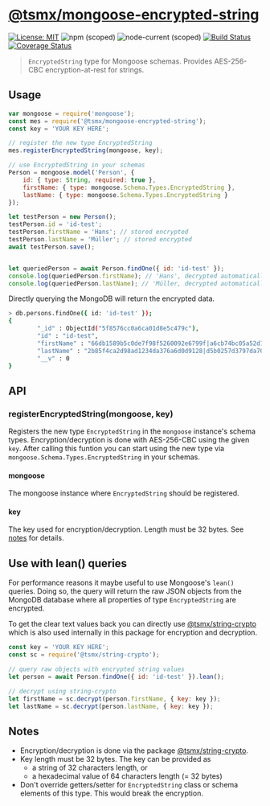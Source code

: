 # [**@tsmx/mongoose-encrypted-string**](https://github.com/tsmx/mongoose-encrypted-string)

[![License: MIT](https://img.shields.io/badge/License-MIT-blue.svg)](https://opensource.org/licenses/MIT)
![npm (scoped)](https://img.shields.io/npm/v/@tsmx/mongoose-encrypted-string)
![node-current (scoped)](https://img.shields.io/node/v/@tsmx/mongoose-encrypted-string)
[![Build Status](https://img.shields.io/github/actions/workflow/status/tsmx/mongoose-encrypted-string/git-build.yml?branch=master)](https://img.shields.io/github/actions/workflow/status/tsmx/mongoose-encrypted-string/git-build.yml?branch=master)
[![Coverage Status](https://coveralls.io/repos/github/tsmx/mongoose-encrypted-string/badge.svg?branch=master)](https://coveralls.io/github/tsmx/mongoose-encrypted-string?branch=master)

> `EncryptedString` type for Mongoose schemas. Provides AES-256-CBC encryption-at-rest for strings.

## Usage

```js
var mongoose = require('mongoose');
const mes = require('@tsmx/mongoose-encrypted-string');
const key = 'YOUR KEY HERE';

// register the new type EncryptedString
mes.registerEncryptedString(mongoose, key);

// use EncryptedString in your schemas
Person = mongoose.model('Person', {
    id: { type: String, required: true },
    firstName: { type: mongoose.Schema.Types.EncryptedString },
    lastName: { type: mongoose.Schema.Types.EncryptedString }
});

let testPerson = new Person();
testPerson.id = 'id-test';
testPerson.firstName = 'Hans'; // stored encrypted
testPerson.lastName = 'Müller'; // stored encrypted
await testPerson.save();


let queriedPerson = await Person.findOne({ id: 'id-test' });
console.log(queriedPerson.firstName); // 'Hans', decrypted automatically
console.log(queriedPerson.lastName); // 'Müller, decrypted automatically
```
Directly querying the MongoDB will return the encrypted data.
```bash
> db.persons.findOne({ id: 'id-test' });
{
        "_id" : ObjectId("5f8576cc0a6ca01d8e5c479c"),
        "id" : "id-test",
        "firstName" : "66db1589b5c0de7f98f5260092e6799f|a6cb74bc05a52d1244addb125352bb0d",
        "lastName" : "2b85f4ca2d98ad1234da376a6d0d9128|d5b0257d3797da7047bfea6dfa62e19c",
        "__v" : 0
}
```

## API

### registerEncryptedString(mongoose, key)

Registers the new type `EncryptedString` in the `mongoose` instance's schema types. Encryption/decryption is done with AES-256-CBC using the given `key`. After calling this funtion you can start using the new type via `mongoose.Schema.Types.EncryptedString` in your schemas.

#### mongoose

The mongoose instance where `EncryptedString` should be registered.

#### key

The key used for encryption/decryption. Length must be 32 bytes. See [notes](#notes) for details.

## Use with lean() queries

For performance reasons it maybe useful to use Mongoose's `lean()` queries. Doing so, the query will return the raw JSON objects from the MongoDB database where all properties of type `EncryptedString` are encrypted.

To get the clear text values back you can directly use [@tsmx/string-crypto](https://www.npmjs.com/package/@tsmx/string-crypto) which is also used internally in this package for encryption and decryption.

```js
const key = 'YOUR KEY HERE';
const sc = require('@tsmx/string-crypto');

// query raw objects with encrypted string values
let person = await Person.findOne({ id: 'id-test' }).lean();

// decrypt using string-crypto
let firstName = sc.decrypt(person.firstName, { key: key });
let lastName = sc.decrypt(person.lastName, { key: key });
```

## Notes

- Encryption/decryption is done via the package [@tsmx/string-crypto](https://www.npmjs.com/package/@tsmx/string-crypto).
- Key length must be 32 bytes. The key can be provided as
    - a string of 32 characters length, or
    - a hexadecimal value of 64 characters length (= 32 bytes)
- Don't override getters/setter for `EncryptedString` class or schema elements of this type. This would break the encryption.
